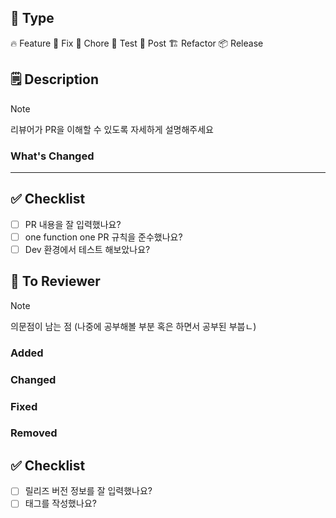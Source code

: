 ## 🐙 Type

<!-- 맞는 Label만 남기고 삭제해주세요 -->

🔥 Feature
🔧 Fix
🐳 Chore
🧪 Test
📃 Post
🏗️ Refactor
📦 Release

## 🗒️ Description

> [!NOTE]
> 리뷰어가 PR을 이해할 수 있도록 자세하게 설명해주세요

 <!-- 🔥 Feature / 🔧 Fix / 🎨 Style / 🏗️ Refactor / 🐳 Chore / 🧪 Test / 📃 Docs -->

### What's Changed

---

## ✅ Checklist

- [ ] PR 내용을 잘 입력했나요?
- [ ] one function one PR 규칙을 준수했나요?
- [ ] Dev 환경에서 테스트 해보았나요?

## 🙏 To Reviewer

> [!NOTE]
> 의문점이 남는 점 (나중에 공부해볼 부분 혹은 하면서 공부된 부붑ㄴ)

<!-- 📦 Release -->

### Added

### Changed

### Fixed

### Removed

## ✅ Checklist

- [ ] 릴리즈 버전 정보를 잘 입력했나요?
- [ ] 태그를 작성했나요?
